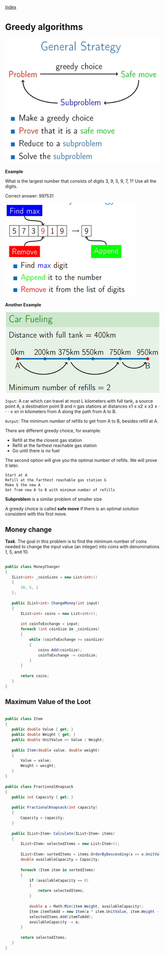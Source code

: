 
[Index](https://github.com/KiraDiShira/AlgorithmsAndDataStructures/blob/master/README.md#table-of-contents)

# Greedy algorithms

<img src="https://github.com/KiraDiShira/AlgorithmsAndDataStructures/blob/master/RepoFiles/Greedy/Images/Greedy_1.PNG" />

**Example**

What is the largest number that consists of digits 3, 9, 5, 9, 7, 1? Use all the digits.

Correct answer: 997531

<img src="https://github.com/KiraDiShira/AlgorithmsAndDataStructures/blob/master/RepoFiles/Greedy/Images/Greedy_2.PNG" />

**Another Example**

<img src="https://github.com/KiraDiShira/AlgorithmsAndDataStructures/blob/master/RepoFiles/Greedy/Images/Greedy_3.PNG" />

`Input`: A car which can travel at most L kilometers with full tank, a source point A, a destination point B and n gas stations at distances x1 ≤ x2 ≤ x3 ≤ · · · ≤ xn in kilometers from A along the path from A to B.

`Output`: The minimum number of refills to get from A to B, besides refill at A.

There are different greedy choice, for example:

- Refill at the the closest gas station
- Refill at the farthest reachable gas station
- Go until there is no fuel

The second option will give you the optimal number of refills. We will prove it later. 

```
Start at A
Refill at the farthest reachable gas station G
Make G the new A
Get from new A to B with minimum number of refills
```

**Subproblem** is a similar problem of smaller size

A greedy choice is called **safe move** if there is an optimal solution consistent with this first move.

## Money change

**Task**. The goal in this problem is to find the minimum number of coins needed to change the input value (an integer) into coins with denominations 1, 5, and 10.

 ```c#
 
public class MoneyChanger
{
    IList<int> _coinSizes = new List<int>()
    {
        10, 5, 1
    };

    public IList<int> ChangeMoney(int input)
    {
        IList<int> coins = new List<int>();

        int coinToExchange = input;
        foreach (int coinSize in _coinSizes)
        {
            while (coinToExchange >= coinSize)
            {
                coins.Add(coinSize);
                coinToExchange -= coinSize;
            }
        }

        return coins;
    }
}

```

## Maximum Value of the Loot

 ```c#
 
public class Item
{
    public double Value { get; }
    public double Weight { get; }
    public double UnitValue => Value / Weight;

    public Item(double value, double weight)
    {
        Value = value;
        Weight = weight;
    }
}

public class FractionalKnapsack
{
    public int Capacity { get; }

    public FractionalKnapsack(int capacity)
    {
        Capacity = capacity;
    }

    public IList<Item> Calculate(IList<Item> items)
    {
        IList<Item> selectedItems = new List<Item>();

        IList<Item> sortedItems = items.OrderByDescending(x => x.UnitValue).ToList();
        double availableCapacity = Capacity;

        foreach (Item item in sortedItems)
        {
            if (availableCapacity == 0)
            {
                return selectedItems;
            }

            double a = Math.Min(item.Weight, availableCapacity);
            Item itemToAdd = new Item(a * item.UnitValue, item.Weight - a);
            selectedItems.Add(itemToAdd);
            availableCapacity -= a;
        }

        return selectedItems;
    }
}

 ```

